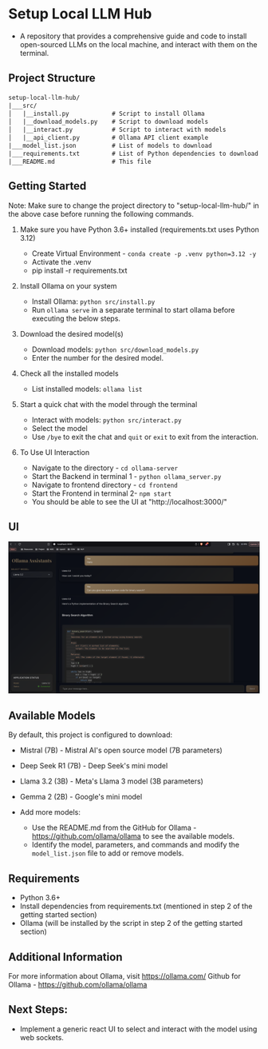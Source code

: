 # Setup Local LLM Hub
- A repository that provides a comprehensive guide and code to install open-sourced LLMs on the local machine, and interact with them on the terminal.

## Project Structure

```
setup-local-llm-hub/
|___src/
│   |__install.py            # Script to install Ollama
│   |__download_models.py    # Script to download models
│   |__interact.py           # Script to interact with models
│   |__api_client.py         # Ollama API client example
|___model_list.json          # List of models to download
|___requirements.txt         # List of Python dependencies to download
|___README.md                # This file
```

## Getting Started

Note: Make sure to change the project directory to "setup-local-llm-hub/" in the above case before running the following commands.

1. Make sure you have Python 3.6+ installed (requirements.txt uses Python 3.12)
   - Create Virtual Environment - `conda create -p .venv python=3.12 -y`
   - Activate the .venv
   - pip install -r requirements.txt

2. Install Ollama on your system
   - Install Ollama: `python src/install.py`
   - Run `ollama serve` in a separate terminal to start ollama before executing the below steps.

3. Download the desired model(s)
   - Download models: `python src/download_models.py`
   - Enter the number for the desired model.

4. Check all the installed models
   - List installed models: `ollama list`

5. Start a quick chat with the model through the terminal
   - Interact with models: `python src/interact.py`
   - Select the model
   - Use `/bye` to exit the chat and `quit` or `exit` to exit from the interaction.

6. To Use UI Interaction
   - Navigate to the directory - `cd ollama-server`
   - Start the Backend in terminal 1 - `python ollama_server.py`
   - Navigate to frontend directory - `cd frontend`
   - Start the Frontend in terminal 2- `npm start`
   - You should be able to see the UI at "http://localhost:3000/"

## UI
![alt text](image.png)

## Available Models

By default, this project is configured to download:
- Mistral (7B) - Mistral AI's open source model (7B parameters)
- Deep Seek R1 (7B) - Deep Seek's mini model
- Llama 3.2 (3B) - Meta's Llama 3 model (3B parameters)
- Gemma 2 (2B) - Google's mini model

- Add more models:
   - Use the README.md from the GitHub for Ollama - https://github.com/ollama/ollama to see the available models.
   - Identify the model, parameters, and commands and modify the `model_list.json` file to add or remove models.

## Requirements

- Python 3.6+
- Install dependencies from requirements.txt (mentioned in step 2 of the getting started section)
- Ollama (will be installed by the script in step 2 of the getting started section)

## Additional Information
For more information about Ollama, visit https://ollama.com/
Github for Ollama - https://github.com/ollama/ollama

## Next Steps:
- Implement a generic react UI to select and interact with the model using web sockets.

